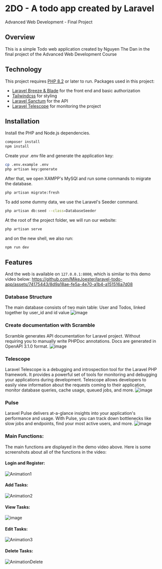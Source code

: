 # 2DO - A todo app created by Laravel
Advanced Web Development - Final Project

## Overview
This is a simple Todo web application created by Nguyen The Dan in the final project of the Advanced Web Development Course

## Technology
This project requires [PHP 8.2](https://windows.php.net/download#php-8.2) or later to run.
Packages used in this project:
- [Laravel Breeze & Blade](https://laravel.com/docs/10.x/starter-kits#breeze-and-blade) for the front end and basic authorization
- [Tailwindcss](https://tailwindcss.com/) for styling
- [Laravel Sanctum](https://laravel.com/docs/10.x/sanctum) for the API
- [Laravel Telescope](https://laravel.com/docs/10.x/telescope) for monitoring the project

## Installation

Install the PHP and Node.js dependencies.

```sh
composer install
npm install
```

Create your .env file and generate the application key:

```sh
cp .env.example .env
php artisan key:generate
```

After that, we open XAMPP's MySQl and run some commands to migrate the database.

```sh
php artisan migrate:fresh
```

To add some dummy data, we use the Laravel's Seeder command.

```sh
php artisan db:seed --class=DatabaseSeeder
```

At the root of the project folder, we will run our website:

```sh
php artisan serve
```

and on the new shell, we also run:
```sh
npm run dev
```
## Features
And the web is available on `127.0.0.1:8000`, which is similar to this demo video below:
https://github.com/MikeJoester/laravel-todo-app/assets/74175443/8d9a18ae-fe5a-4e70-a1b4-a151516a7d08

### Database Structure
The main database consists of two main table: User and Todos, linked together by user_id and id value
![image](https://github.com/MikeJoester/laravel-todo-app/assets/74175443/99e13518-3a43-4bd6-b5bf-64f6b9cc2868)


### Create documentation with Scramble
Scramble generates API documentation for Laravel project. Without requiring you to manually write PHPDoc annotations. Docs are generated in OpenAPI 3.1.0 format.
![image](https://github.com/MikeJoester/laravel-todo-app/assets/74175443/93205a53-e196-4021-9c18-7c34ca7b060b)

### Telescope
Laravel Telescope is a debugging and introspection tool for the Laravel PHP framework. It provides a powerful set of tools for monitoring and debugging your applications during development. Telescope allows developers to easily view information about the requests coming to their application, monitor database queries, cache usage, queued jobs, and more.
![image](https://github.com/MikeJoester/laravel-todo-app/assets/74175443/32da95ae-0265-4317-8743-d43701a1c638)


### Pulse
Laravel Pulse delivers at-a-glance insights into your application's performance and usage. With Pulse, you can track down bottlenecks like slow jobs and endpoints, find your most active users, and more.
![image](https://github.com/MikeJoester/laravel-todo-app/assets/74175443/47962ab6-a5d1-4302-baa0-55654ae3b84d)

### Main Functions:
The main functions are displayed in the demo video above. Here is some screenshots about all of the functions in the video:
#### Login and Register:
![Animation1](https://github.com/MikeJoester/laravel-todo-app/assets/74175443/612e0270-25bd-4745-aea2-a541676f1726)

#### Add Tasks:
![Animation2](https://github.com/MikeJoester/laravel-todo-app/assets/74175443/fdca5fda-1eef-4335-bf45-70e94e1e80d0)

#### View Tasks:
![image](https://github.com/MikeJoester/laravel-todo-app/assets/74175443/4f217f16-ebfc-41b1-9247-b3b11c1216c5)

#### Edit Tasks:
![Animation3](https://github.com/MikeJoester/laravel-todo-app/assets/74175443/8453177a-5ec3-43cd-96f3-d65d70acd928)

#### Delete Tasks:
![AnimationDelete](https://github.com/MikeJoester/laravel-todo-app/assets/74175443/da28a888-14f3-484d-9a86-c3638c49c680)
